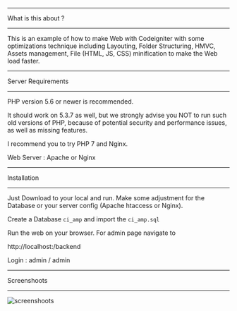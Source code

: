 *******************
What is this about ?
*******************

This is an example of how to make Web with Codeigniter with some optimizations
technique including Layouting, Folder Structuring, HMVC, Assets management,
File (HTML, JS, CSS) minification to make the Web load faster.


*******************
Server Requirements
*******************

PHP version 5.6 or newer is recommended.

It should work on 5.3.7 as well, but we strongly advise you NOT to run
such old versions of PHP, because of potential security and performance
issues, as well as missing features.

I recommend you to try PHP 7 and Nginx.

Web Server : Apache or Nginx

************
Installation
************

Just Download to your local and run. Make some adjustment for the Database or
your server config (Apache htaccess or Nginx).

Create a Database ``ci_amp`` and import the ``ci_amp.sql``

Run the web on your browser. For admin page navigate to

http://localhost:/backend

Login : admin / admin

*******************
Screenshoots
*******************
![screenshoots](screenshoots/ss3.png)
